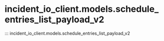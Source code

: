 # incident_io_client.models.schedule_entries_list_payload_v2

::: incident_io_client.models.schedule_entries_list_payload_v2